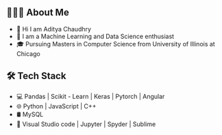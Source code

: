 ## 👨🏻‍💻 About Me
- 👋    Hi I am Aditya Chaudhry 
- 👀    I am a Machine Learning and Data Science enthusiast 
- 🎓    Pursuing Masters in Computer Science from University of Illinois at Chicago

## 🛠 Tech Stack
- 💻   Pandas | Scikit - Learn | Keras | Pytorch | Angular
- 🌐   Python | JavaScript | C++ 
- 🛢    MySQL 
- 🔧   Visual Studio code | Jupyter | Spyder | Sublime

<!---
Adi101997/Adi101997 is a ✨ special ✨ repository because its `README.md` (this file) appears on your GitHub profile.
You can click the Preview link to take a look at your changes.
--->
